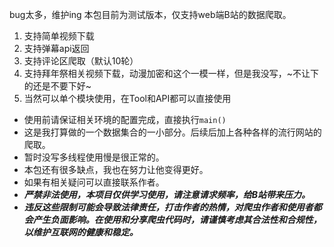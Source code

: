 bug太多，维护ing
本包目前为测试版本，仅支持web端B站的数据爬取。
1. 支持简单视频下载
2. 支持弹幕api返回
3. 支持评论区爬取（默认10轮）
4. 支持拜年祭相关视频下载，动漫加密和这个一模一样，但是我没写，~不让下的还是不要下好~
5. 当然可以单个模块使用，在Tool和API都可以直接使用

* 使用前请保证相关环境的配置完成，直接执行`main()`
* 这是我打算做的一个数据集合的一小部分。后续后加上各种各样的流行网站的爬取。
* 暂时没写多线程使用慢是很正常的。
* 本包还有很多缺点，我也在努力让他变得更好。
* 如果有相关疑问可以直接联系作者。
* ***严禁非法使用，本项目仅供学习使用，请注意请求频率，给B站带来压力。***
* ***违反这些限制可能会导致法律责任，打击作者的热情，对爬虫作者和使用者都会产生负面影响。在使用和分享爬虫代码时，请谨慎考虑其合法性和合规性，以维护互联网的健康和稳定。***
